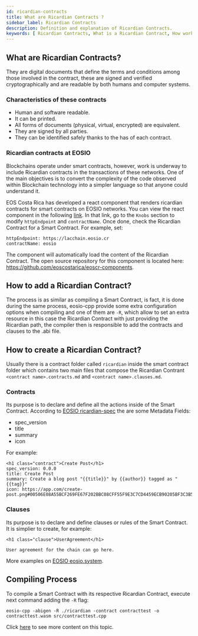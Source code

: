 ```yaml
---
id: ricardian-contracts
title: What are Ricardian Contracts ?
sidebar_label: Ricardian Contracts
description: Definition and explanation of Ricardian Contracts.
keywords: [ Ricardian Contracts, What is a Ricardian Contract, How work a Ricardian Contract, How Create a Ricardian Contract, How Create a Ricardian Contract, Ricardian Contract Blockchain, EOS, EOS Costa Rica]
---
```


## What are Ricardian Contracts?
They are digital documents that define the terms and conditions among those involved in the contract, these are signed and verified cryptographically and are readable by both humans and computer systems.

### Characteristics of these contracts

- Human and software readable.
- It can be printed.
- All forms of documents (physical, virtual, encrypted) are equivalent.
- They are signed by all parties.
- They can be identified safely thanks to the has of each contract.

### Ricardian contracts at EOSIO
Blockchains operate under smart contracts, however, work is underway to include Ricardian contracts in the transactions of these networks. One of the main objectives is to convert the complexity of the code observed within Blockchain technology into a simpler language so that anyone could understand it.

EOS Costa Rica has developed a react component that renders ricardian contracts for smart contracts on EOSIO networks. You can view the react component in the following [link](https://github.com/eoscostarica/eosio-components/blob/master/src/stories/RicardianContract.stories.jsx). In that link, go to the `Knobs` section to modify `httpEndpoint` and `contractName`. Once done, check the Ricardian Contract for a Smart Contract. For example, set:
```
httpEndpoint: https://lacchain.eosio.cr
contractName: eosio
```
The component will automatically load the content of the Ricardian Contract. The open source repository for this component is located here: https://github.com/eoscostarica/eoscr-components.

## How to add a Ricardian Contract?
The process is as similar as compiling a Smart Contract, is fact, it is done during the same process, eosio-cpp provide some extra configuration options when compiling and one of them are `-R`, which allow to set an extra resource in this case the Ricardian Contract with just providing the Ricardian path, the compiler then is responsible to add the contracts and clauses to the .abi file.

## How to create a Ricardian Contract?
Usually there is a contract folder called `ricardian` inside the smart contract folder which contains two main files that compose the Ricardian Contrant `<contract name>.contracts.md` and `<contract name>.clauses.md`.

### Contracts
Its purpose is to declare and define all the actions inside of the Smart Contract. According to [EOSIO ricardian-spec](https://github.com/EOSIO/ricardian-spec) the are some Metadata Fields:

- spec_version
- title
- summary
- icon

For example:
```
<h1 class="contract">Create Post</h1>
spec_version: 0.0.0
title: Create Post
summary: Create a blog post "{{title}}" by {{author}} tagged as "{{tag}}"
icon: https://app.com/create-post.png#00506E08A55BCF269FE67F202BBC08CFF55F9E3C7CD4459ECB90205BF3C3B562
```

### Clauses
Its purpose is to declare and define clauses or rules of the Smart Contract. It is simplier to create, for example:

```
<h1 class="clause">UserAgreement</h1>

User agreement for the chain can go here.
```
More examples on [EOSIO eosio.system](https://raw.githubusercontent.com/EOSIO/eosio.contracts/master/contracts/eosio.system/ricardian/eosio.system.clauses.md).

## Compiling Process
To compile a Smart Contract with its respective Ricardian Contract, execute next command adding the `-R` flag:

```
eosio-cpp -abigen -R ./ricardian -contract contracttest -o contracttest.wasm src/contracttest.cpp
```

Click [here](https://es.cointelegraph.com/eos-101/how-eos-smart-contracts-work) to see more content on this topic.